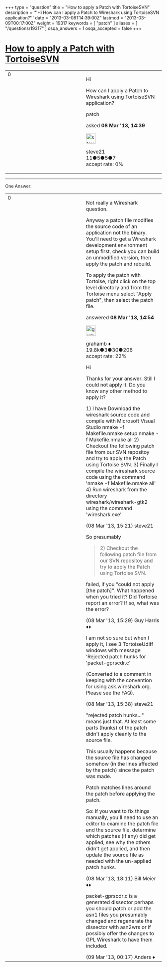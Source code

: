 +++
type = "question"
title = "How to apply a Patch with TortoiseSVN"
description = '''Hi How can I apply a Patch to Wireshark using TortoiseSVN application?'''
date = "2013-03-08T14:39:00Z"
lastmod = "2013-03-09T00:17:00Z"
weight = 19317
keywords = [ "patch" ]
aliases = [ "/questions/19317" ]
osqa_answers = 1
osqa_accepted = false
+++

<div class="headNormal">

# [How to apply a Patch with TortoiseSVN](/questions/19317/how-to-apply-a-patch-with-tortoisesvn)

</div>

<div id="main-body">

<div id="askform">

<table id="question-table" style="width:100%;"><colgroup><col style="width: 50%" /><col style="width: 50%" /></colgroup><tbody><tr class="odd"><td style="width: 30px; vertical-align: top"><div class="vote-buttons"><span id="post-19317-upvote" class="ajax-command post-vote up" rel="nofollow" title="I like this post (click again to cancel)"> </span><div id="post-19317-score" class="post-score" title="current number of votes">0</div><span id="post-19317-downvote" class="ajax-command post-vote down" rel="nofollow" title="I dont like this post (click again to cancel)"> </span> <span id="favorite-mark" class="ajax-command favorite-mark" rel="nofollow" title="mark/unmark this question as favorite (click again to cancel)"> </span><div id="favorite-count" class="favorite-count"></div></div></td><td><div id="item-right"><div class="question-body"><p>Hi</p><p>How can I apply a Patch to Wireshark using TortoiseSVN application?</p></div><div id="question-tags" class="tags-container tags"><span class="post-tag tag-link-patch" rel="tag" title="see questions tagged &#39;patch&#39;">patch</span></div><div id="question-controls" class="post-controls"></div><div class="post-update-info-container"><div class="post-update-info post-update-info-user"><p>asked <strong>08 Mar '13, 14:39</strong></p><img src="https://secure.gravatar.com/avatar/5318038b31cc44ad026905167c9b1824?s=32&amp;d=identicon&amp;r=g" class="gravatar" width="32" height="32" alt="steve21&#39;s gravatar image" /><p><span>steve21</span><br />
<span class="score" title="11 reputation points">11</span><span title="5 badges"><span class="badge1">●</span><span class="badgecount">5</span></span><span title="5 badges"><span class="silver">●</span><span class="badgecount">5</span></span><span title="7 badges"><span class="bronze">●</span><span class="badgecount">7</span></span><br />
<span class="accept_rate" title="Rate of the user&#39;s accepted answers">accept rate:</span> <span title="steve21 has no accepted answers">0%</span></p></div></div><div id="comments-container-19317" class="comments-container"></div><div id="comment-tools-19317" class="comment-tools"></div><div class="clear"></div><div id="comment-19317-form-container" class="comment-form-container"></div><div class="clear"></div></div></td></tr></tbody></table>

------------------------------------------------------------------------

<div class="tabBar">

<span id="sort-top"></span>

<div class="headQuestions">

One Answer:

</div>

</div>

<span id="19318"></span>

<div id="answer-container-19318" class="answer">

<table style="width:100%;"><colgroup><col style="width: 50%" /><col style="width: 50%" /></colgroup><tbody><tr class="odd"><td style="width: 30px; vertical-align: top"><div class="vote-buttons"><span id="post-19318-upvote" class="ajax-command post-vote up" rel="nofollow" title="I like this post (click again to cancel)"> </span><div id="post-19318-score" class="post-score" title="current number of votes">0</div><span id="post-19318-downvote" class="ajax-command post-vote down" rel="nofollow" title="I dont like this post (click again to cancel)"> </span></div></td><td><div class="item-right"><div class="answer-body"><p>Not really a Wireshark question.</p><p>Anyway a patch file modifies the source code of an application not the binary. You'll need to get a Wireshark development environment setup first, check you can build an unmodified version, then apply the patch and rebuild.</p><p>To apply the patch with Tortoise, right click on the top level directory and from the Tortoise menu select "Apply patch", then select the patch file.</p></div><div class="answer-controls post-controls"></div><div class="post-update-info-container"><div class="post-update-info post-update-info-user"><p>answered <strong>08 Mar '13, 14:54</strong></p><img src="https://secure.gravatar.com/avatar/d2a7e24ca66604c749c7c88c1da8ff78?s=32&amp;d=identicon&amp;r=g" class="gravatar" width="32" height="32" alt="grahamb&#39;s gravatar image" /><p><span>grahamb ♦</span><br />
<span class="score" title="19834 reputation points"><span>19.8k</span></span><span title="3 badges"><span class="badge1">●</span><span class="badgecount">3</span></span><span title="30 badges"><span class="silver">●</span><span class="badgecount">30</span></span><span title="206 badges"><span class="bronze">●</span><span class="badgecount">206</span></span><br />
<span class="accept_rate" title="Rate of the user&#39;s accepted answers">accept rate:</span> <span title="grahamb has 274 accepted answers">22%</span></p></div></div><div id="comments-container-19318" class="comments-container"><span id="19319"></span><div id="comment-19319" class="comment"><div id="post-19319-score" class="comment-score"></div><div class="comment-text"><p>Hi</p><p>Thanks for your answer. Still I could not apply it. Do you know any other method to apply it?</p><p>1) I have Download the wireshark source code and compile with Microsoft Visual Studio nmake -f Makefile.nmake setup nmake -f Makefile.nmake all 2) Checkout the following patch file from our SVN repositoy and try to apply the Patch using Tortoise SVN. 3) Finally I compile the wireshark source code using the command 'nmake -f Makefile.nmake all' 4) Run wireshark from the directory wireshark/wireshark-gtk2 using the command 'wireshark.exe'</p></div><div id="comment-19319-info" class="comment-info"><span class="comment-age">(08 Mar '13, 15:21)</span> <span class="comment-user userinfo">steve21</span></div></div><span id="19320"></span><div id="comment-19320" class="comment"><div id="post-19320-score" class="comment-score"></div><div class="comment-text"><p>So presumably</p><blockquote><p>2) Checkout the following patch file from our SVN repositoy and try to apply the Patch using Tortoise SVN.</p></blockquote><p>failed, if you "could not apply [the patch]". What happened when you tried it? Did Tortoise report an error? If so, what was the error?</p></div><div id="comment-19320-info" class="comment-info"><span class="comment-age">(08 Mar '13, 15:29)</span> <span class="comment-user userinfo">Guy Harris ♦♦</span></div></div><span id="19321"></span><div id="comment-19321" class="comment"><div id="post-19321-score" class="comment-score"></div><div class="comment-text"><p>I am not so sure but when I apply it, I see 3 TortoiseUdiff windows with message 'Rejected patch hunks for 'packet-gprscdr.c'</p><p>(Converted to a comment in keeping with the convention for using ask.wireshark.org. Please see the FAQ).</p></div><div id="comment-19321-info" class="comment-info"><span class="comment-age">(08 Mar '13, 15:38)</span> <span class="comment-user userinfo">steve21</span></div></div><span id="19325"></span><div id="comment-19325" class="comment"><div id="post-19325-score" class="comment-score"></div><div class="comment-text"><p>"rejected patch hunks..." means just that. At least some parts (hunks) of the patch didn't apply cleanly to the source file.</p><p>This usually happens because the source file has changed somehow (in the lines affected by the patch) since the patch was made.</p><p>Patch matches lines around the patch before applying the patch.</p><p>So: If you want to fix things manually, you'll need to use an editor to examine the patch file and the source file, determine which patches (if any) did get applied, see why the others didn't get applied, and then update the source file as needed with the un-applied patch hunks.</p></div><div id="comment-19325-info" class="comment-info"><span class="comment-age">(08 Mar '13, 18:11)</span> <span class="comment-user userinfo">Bill Meier ♦♦</span></div></div><span id="19329"></span><div id="comment-19329" class="comment"><div id="post-19329-score" class="comment-score"></div><div class="comment-text"><p>packet-gprscdr.c is a generated dissector perhaps you should patch or add the asn1 files you presumably changed and regenerate the dissector with asn2wrs or if possibly offer the changes to GPL Wireshark to have them included.</p></div><div id="comment-19329-info" class="comment-info"><span class="comment-age">(09 Mar '13, 00:17)</span> <span class="comment-user userinfo">Anders ♦</span></div></div></div><div id="comment-tools-19318" class="comment-tools"></div><div class="clear"></div><div id="comment-19318-form-container" class="comment-form-container"></div><div class="clear"></div></div></td></tr></tbody></table>

</div>

<div class="paginator-container-left">

</div>

</div>

</div>

